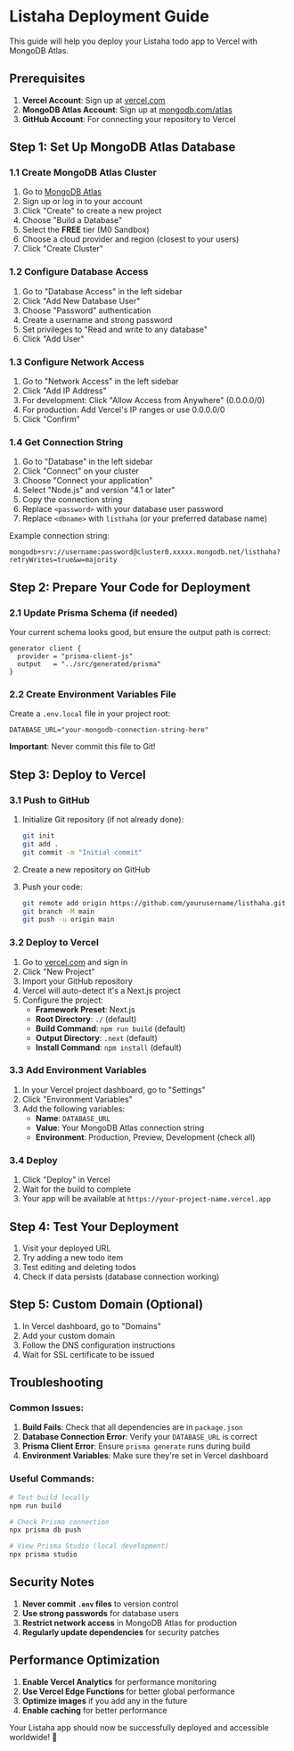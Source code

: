 # Listaha Deployment Guide

This guide will help you deploy your Listaha todo app to Vercel with MongoDB Atlas.

## Prerequisites

1. **Vercel Account**: Sign up at [vercel.com](https://vercel.com)
2. **MongoDB Atlas Account**: Sign up at [mongodb.com/atlas](https://mongodb.com/atlas)
3. **GitHub Account**: For connecting your repository to Vercel

## Step 1: Set Up MongoDB Atlas Database

### 1.1 Create MongoDB Atlas Cluster
1. Go to [MongoDB Atlas](https://cloud.mongodb.com)
2. Sign up or log in to your account
3. Click "Create" to create a new project
4. Choose "Build a Database"
5. Select the **FREE** tier (M0 Sandbox)
6. Choose a cloud provider and region (closest to your users)
7. Click "Create Cluster"

### 1.2 Configure Database Access
1. Go to "Database Access" in the left sidebar
2. Click "Add New Database User"
3. Choose "Password" authentication
4. Create a username and strong password
5. Set privileges to "Read and write to any database"
6. Click "Add User"

### 1.3 Configure Network Access
1. Go to "Network Access" in the left sidebar
2. Click "Add IP Address"
3. For development: Click "Allow Access from Anywhere" (0.0.0.0/0)
4. For production: Add Vercel's IP ranges or use 0.0.0.0/0
5. Click "Confirm"

### 1.4 Get Connection String
1. Go to "Database" in the left sidebar
2. Click "Connect" on your cluster
3. Choose "Connect your application"
4. Select "Node.js" and version "4.1 or later"
5. Copy the connection string
6. Replace `<password>` with your database user password
7. Replace `<dbname>` with `listhaha` (or your preferred database name)

Example connection string:
```
mongodb+srv://username:password@cluster0.xxxxx.mongodb.net/listhaha?retryWrites=true&w=majority
```

## Step 2: Prepare Your Code for Deployment

### 2.1 Update Prisma Schema (if needed)
Your current schema looks good, but ensure the output path is correct:

```prisma
generator client {
  provider = "prisma-client-js"
  output   = "../src/generated/prisma"
}
```

### 2.2 Create Environment Variables File
Create a `.env.local` file in your project root:

```env
DATABASE_URL="your-mongodb-connection-string-here"
```

**Important**: Never commit this file to Git!

## Step 3: Deploy to Vercel

### 3.1 Push to GitHub
1. Initialize Git repository (if not already done):
   ```bash
   git init
   git add .
   git commit -m "Initial commit"
   ```

2. Create a new repository on GitHub
3. Push your code:
   ```bash
   git remote add origin https://github.com/yourusername/listhaha.git
   git branch -M main
   git push -u origin main
   ```

### 3.2 Deploy to Vercel
1. Go to [vercel.com](https://vercel.com) and sign in
2. Click "New Project"
3. Import your GitHub repository
4. Vercel will auto-detect it's a Next.js project
5. Configure the project:
   - **Framework Preset**: Next.js
   - **Root Directory**: `./` (default)
   - **Build Command**: `npm run build` (default)
   - **Output Directory**: `.next` (default)
   - **Install Command**: `npm install` (default)

### 3.3 Add Environment Variables
1. In your Vercel project dashboard, go to "Settings"
2. Click "Environment Variables"
3. Add the following variables:
   - **Name**: `DATABASE_URL`
   - **Value**: Your MongoDB Atlas connection string
   - **Environment**: Production, Preview, Development (check all)

### 3.4 Deploy
1. Click "Deploy" in Vercel
2. Wait for the build to complete
3. Your app will be available at `https://your-project-name.vercel.app`

## Step 4: Test Your Deployment

1. Visit your deployed URL
2. Try adding a new todo item
3. Test editing and deleting todos
4. Check if data persists (database connection working)

## Step 5: Custom Domain (Optional)

1. In Vercel dashboard, go to "Domains"
2. Add your custom domain
3. Follow the DNS configuration instructions
4. Wait for SSL certificate to be issued

## Troubleshooting

### Common Issues:

1. **Build Fails**: Check that all dependencies are in `package.json`
2. **Database Connection Error**: Verify your `DATABASE_URL` is correct
3. **Prisma Client Error**: Ensure `prisma generate` runs during build
4. **Environment Variables**: Make sure they're set in Vercel dashboard

### Useful Commands:

```bash
# Test build locally
npm run build

# Check Prisma connection
npx prisma db push

# View Prisma Studio (local development)
npx prisma studio
```

## Security Notes

1. **Never commit `.env` files** to version control
2. **Use strong passwords** for database users
3. **Restrict network access** in MongoDB Atlas for production
4. **Regularly update dependencies** for security patches

## Performance Optimization

1. **Enable Vercel Analytics** for performance monitoring
2. **Use Vercel Edge Functions** for better global performance
3. **Optimize images** if you add any in the future
4. **Enable caching** for better performance

Your Listaha app should now be successfully deployed and accessible worldwide! 🚀
